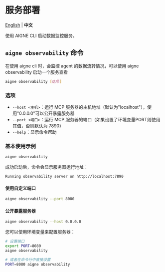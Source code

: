 # 服务部署

[English](observability.md) | **中文**

使用 AIGNE CLI 启动数据监控服务。

## `aigne observability` 命令

在使用 aigne cli 时，会监控 agent 的数据流转情况，可以使用 aigne observability 启动一个服务查看

```bash
aigne observability [选项]
```

### 选项

- `--host <主机>`：运行 MCP 服务器的主机地址（默认为"localhost"），使用"0.0.0.0"可以公开暴露服务器
- `--port <端口>`：运行 MCP 服务器的端口（如果设置了环境变量PORT则使用其值，否则默认为 7890）
- `--help`：显示命令帮助

### 基本使用示例

```bash
aigne observability
```

成功启动后，命令会显示服务器运行地址：

```
Running observability server on http://localhost:7890
```

#### 使用自定义端口

```bash
aigne observability --port 8080
```

#### 公开暴露服务器

```bash
aigne observability --host 0.0.0.0
```

您可以使用环境变量来配置服务器：

```bash
# 设置端口
export PORT=8080
aigne observability

# 或者在命令行中直接设置
PORT=8080 aigne observability
```
